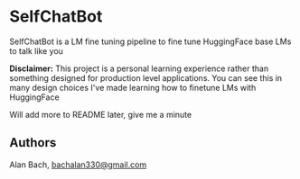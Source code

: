 # SelfChatBot
SelfChatBot is a LM fine tuning pipeline to fine tune HuggingFace
base LMs to talk like you

**Disclaimer:** This project is a personal learning experience rather than
something designed for production level applications. You can see this in
many design choices I've made learning how to finetune LMs with HuggingFace

Will add more to README later, give me a minute

## Authors
Alan Bach, bachalan330@gmail.com